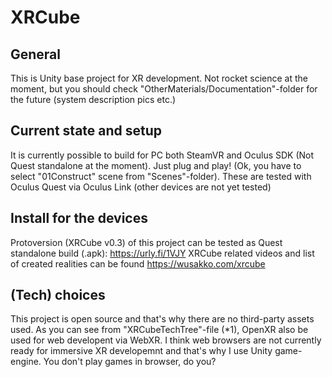# XRCube

## General
This is Unity base project for XR development. Not rocket science at the moment, but you should check "OtherMaterials/Documentation"-folder for the future (system description pics etc.)

## Current state and setup
It is currently possible to build for PC both SteamVR and Oculus SDK (Not Quest standalone at the moment). Just plug and play! (Ok, you have to select "01Construct" scene from "Scenes"-folder). These are tested with Oculus Quest via Oculus Link (other devices are not yet tested)

## Install for the devices
Protoversion (XRCube v0.3) of this project can be tested as Quest standalone build (.apk): https://urly.fi/1VJY XRCube related videos and list of created realities can be found https://wusakko.com/xrcube

## (Tech) choices
This project is open source and that's why there are no third-party assets used. As you can see from "XRCubeTechTree"-file (*1), OpenXR also be used for web developent via WebXR. I think web browsers are not currently ready for immersive XR developemnt and that's why I use Unity game-engine. You don't play games in browser, do you?





